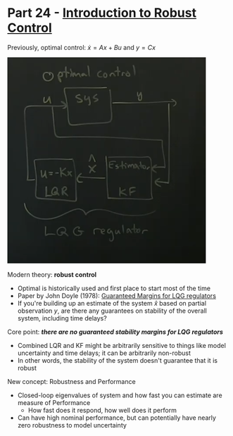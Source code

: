 # Part 24 - [Introduction to Robust Control](https://www.youtube.com/watch?v=Y6MRgg_TGy0&list=PLMrJAkhIeNNR20Mz-VpzgfQs5zrYi085m&index=24)

Previously, optimal control: $\dot{x}=Ax+Bu$ and $y=Cx$

![](images/2021-08-25-19-05-10.png)

Modern theory: **robust control**
- Optimal is historically used and first place to start most of the time
- Paper by John Doyle (1978): [Guaranteed Margins for LQG regulators](https://authors.library.caltech.edu/93672/1/01101812.pdf)
- If you're building up an estimate of the system $\hat{x}$ based on partial observation $y$, are there any guarantees on stability of the overall system, including time delays?

Core point: ***there are no guaranteed stability margins for LQG regulators***
- Combined LQR and KF might be arbitrarily sensitive to things like model uncertainty and time delays; it can be arbitrarily non-robust
- In other words, the stability of the system doesn't guarantee that it is robust

New concept: Robustness and Performance
- Closed-loop eigenvalues of system and how fast you can estimate are measure of Performance
  - How fast does it respond, how well does it perform
- Can have high nominal performance, but can potentially have nearly zero robustness to model uncertainty
